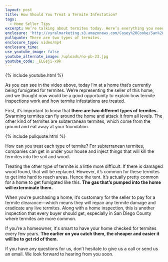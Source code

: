 ```yaml
---
layout: post
title: How Should You Treat a Termite Infestation?
tags:
  - Home Seller Tips
excerpt: We’re talking about termites today. Here’s everything you need to know.
enclosure: 'http://vyralmarketing.s3.amazonaws.com/Casey%20Cooke/San%20Diego%20Real%20Estate%20Agent-%20How%20Should%20You%20Treat%20a%20Termite%20Infestation%253F.mp4'
pullquote: There are two types of termites.
enclosure_type: video/mp4
enclosure_time:
use_youtube_image: false
youtube_alternate_image: /uploads/no-pb-23.jpg
youtube_code: _ELGsji-x9k
---
```



{% include youtube.html %}

As you can see in the video above, today I’m at a home that’s currently being fumigated for termites. We’re representing the seller of this home, and we thought now would be a good opportunity to explain how termite inspections work and how termite infestations are treated.

First, it’s important to know that **there are two different types of termites.** Swarming termites can fly around the home and attack it from all levels. The other kind of termites are subterranean termites, which come from the ground and eat away at your foundation.

{% include pullquote.html %}

How can you treat each type of termite? For subterranean termites, companies can get in under your house and inject things that will kill the termites into the soil and wood.

Treating the other type of termite is a little more difficult. If there is damaged wood found, that will be replaced. However, it’s common for these termites to get into hard to reach areas. Hence the tent. It’s actually pretty common for a home to get fumigated like this. **The gas that’s pumped into the home will exterminate them.**

When you’re purchasing a home, it’s customary for the seller to pay for a termite clearance—which means they will repair any termite damage and eradicate any live termites. Along with a home inspection, this is another inspection that every buyer should get, especially in San Diego County where termites are more common.

If you’re a homeowner, it's smart to have your home checked for termites every few years. **The earlier on you catch them, the cheaper and easier it will be to get rid of them.**

If you have any questions for us, don’t hesitate to give us a call or send us an email. We look forward to hearing from you soon.